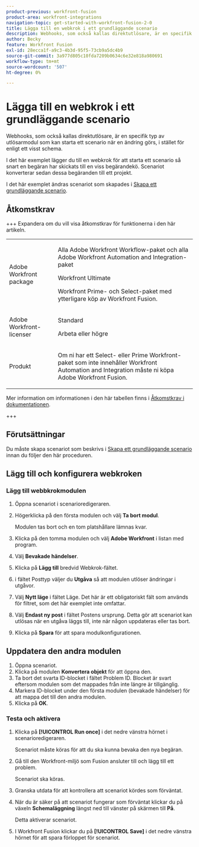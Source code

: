 ```yaml
---
product-previous: workfront-fusion
product-area: workfront-integrations
navigation-topic: get-started-with-workfront-fusion-2-0
title: Lägga till en webkrok i ett grundläggande scenario
description: Webhooks, som också kallas direktutlösare, är en specifik typ av utlösarmodul som kan starta ett scenario när en ändring görs, i stället för enligt ett visst schema.
author: Becky
feature: Workfront Fusion
exl-id: 28ecca1f-a9c3-4b3d-95f5-73cb9a5dc4b9
source-git-commit: 3a977d805c10fda7209b0634c6e32e818a980691
workflow-type: tm+mt
source-wordcount: '507'
ht-degree: 0%

---
```


# Lägga till en webkrok i ett grundläggande scenario

Webhooks, som också kallas direktutlösare, är en specifik typ av utlösarmodul som kan starta ett scenario när en ändring görs, i stället för enligt ett visst schema.

I det här exemplet lägger du till en webkrok för att starta ett scenario så snart en begäran har skickats till en viss begärandekö. Scenariot konverterar sedan dessa begäranden till ett projekt.

I det här exemplet ändras scenariot som skapades i [Skapa ett grundläggande scenario](/help/workfront-fusion/build-practice-scenarios/create-basic-scenario.md).

## Åtkomstkrav

+++ Expandera om du vill visa åtkomstkrav för funktionerna i den här artikeln.

<table style="table-layout:auto">
 <col> 
 <col> 
 <tbody> 
  <tr> 
   <td role="rowheader">Adobe Workfront package</td> 
   <td> <p>Alla Adobe Workfront Workflow-paket och alla Adobe Workfront Automation and Integration-paket</p><p>Workfront Ultimate</p><p>Workfront Prime- och Select-paket med ytterligare köp av Workfront Fusion.</p> </td> 
  </tr> 
  <tr data-mc-conditions=""> 
   <td role="rowheader">Adobe Workfront-licenser</td> 
   <td> <p>Standard</p><p>Arbeta eller högre</p> </td> 
  </tr> 
  <tr> 
   <td role="rowheader">Produkt</td> 
   <td>
   <p>Om ni har ett Select- eller Prime Workfront-paket som inte innehåller Workfront Automation and Integration måste ni köpa Adobe Workfront Fusion.</li></ul>
   </td> 
  </tr>
 </tbody> 
</table>

Mer information om informationen i den här tabellen finns i [Åtkomstkrav i dokumentationen](/help/workfront-fusion/references/licenses-and-roles/access-level-requirements-in-documentation.md).

+++

## Förutsättningar

Du måste skapa scenariot som beskrivs i [Skapa ett grundläggande scenario](/help/workfront-fusion/build-practice-scenarios/create-basic-scenario.md) innan du följer den här proceduren.

## Lägg till och konfigurera webkroken


### Lägg till webbkrokmodulen

1. Öppna scenariot i scenarioredigeraren.
1. Högerklicka på den första modulen och välj **Ta bort modul**.

   Modulen tas bort och en tom platshållare lämnas kvar.

1. Klicka på den tomma modulen och välj **Adobe Workfront** i listan med program.
1. Välj **Bevakade händelser**.
1. Klicka på **Lägg till** bredvid Webkrok-fältet.
1. i fältet Posttyp väljer du **Utgåva** så att modulen utlöser ändringar i utgåvor.
1. Välj **Nytt läge** i fältet Läge. Det här är ett obligatoriskt fält som används för filtret, som det här exemplet inte omfattar.
1. Välj **Endast ny post** i fältet Postens ursprung. Detta gör att scenariot kan utlösas när en utgåva läggs till, inte när någon uppdateras eller tas bort.
1. Klicka på **Spara** för att spara modulkonfigurationen.

## Uppdatera den andra modulen

1. Öppna scenariot.
1. Klicka på modulen **Konvertera objekt** för att öppna den.
1. Ta bort det svarta ID-blocket i fältet Problem ID. Blocket är svart eftersom modulen som det mappades från inte längre är tillgänglig.
1. Markera ID-blocket under den första modulen (bevakade händelser) för att mappa det till den andra modulen.
1. Klicka på **OK**.



### Testa och aktivera

1. Klicka på **[!UICONTROL Run once]** i det nedre vänstra hörnet i scenarioredigeraren.

   Scenariot måste köras för att du ska kunna bevaka den nya begäran.
1. Gå till den Workfront-miljö som Fusion ansluter till och lägg till ett problem.

   Scenariot ska köras.
1. Granska utdata för att kontrollera att scenariot kördes som förväntat.
1. När du är säker på att scenariot fungerar som förväntat klickar du på växeln **Schemaläggning** längst ned till vänster på skärmen till **På**.

   Detta aktiverar scenariot.
1. I Workfront Fusion klickar du på **[!UICONTROL Save]** i det nedre vänstra hörnet för att spara förloppet för scenariot.
